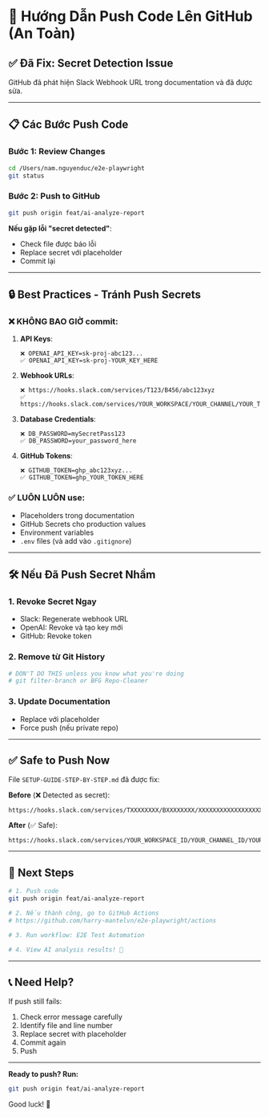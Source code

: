 # 🚀 Hướng Dẫn Push Code Lên GitHub (An Toàn)

## ✅ Đã Fix: Secret Detection Issue

GitHub đã phát hiện Slack Webhook URL trong documentation và đã được sửa.

---

## 📋 Các Bước Push Code

### Bước 1: Review Changes

```bash
cd /Users/nam.nguyenduc/e2e-playwright
git status
```

### Bước 2: Push to GitHub

```bash
git push origin feat/ai-analyze-report
```

**Nếu gặp lỗi "secret detected"**:
- Check file được báo lỗi
- Replace secret với placeholder
- Commit lại

---

## 🔒 Best Practices - Tránh Push Secrets

### ❌ KHÔNG BAO GIỜ commit:

1. **API Keys**:
   ```
   ❌ OPENAI_API_KEY=sk-proj-abc123...
   ✅ OPENAI_API_KEY=sk-proj-YOUR_KEY_HERE
   ```

2. **Webhook URLs**:
   ```
   ❌ https://hooks.slack.com/services/T123/B456/abc123xyz
   ✅ https://hooks.slack.com/services/YOUR_WORKSPACE/YOUR_CHANNEL/YOUR_TOKEN
   ```

3. **Database Credentials**:
   ```
   ❌ DB_PASSWORD=mySecretPass123
   ✅ DB_PASSWORD=your_password_here
   ```

4. **GitHub Tokens**:
   ```
   ❌ GITHUB_TOKEN=ghp_abc123xyz...
   ✅ GITHUB_TOKEN=ghp_YOUR_TOKEN_HERE
   ```

### ✅ LUÔN LUÔN use:

- Placeholders trong documentation
- GitHub Secrets cho production values
- Environment variables
- `.env` files (và add vào `.gitignore`)

---

## 🛠️ Nếu Đã Push Secret Nhầm

### 1. Revoke Secret Ngay
- Slack: Regenerate webhook URL
- OpenAI: Revoke và tạo key mới
- GitHub: Revoke token

### 2. Remove từ Git History
```bash
# DON'T DO THIS unless you know what you're doing
# git filter-branch or BFG Repo-Cleaner
```

### 3. Update Documentation
- Replace với placeholder
- Force push (nếu private repo)

---

## ✅ Safe to Push Now

File `SETUP-GUIDE-STEP-BY-STEP.md` đã được fix:

**Before** (❌ Detected as secret):
```
https://hooks.slack.com/services/TXXXXXXXX/BXXXXXXXX/XXXXXXXXXXXXXXXXXXXXXXXX
```

**After** (✅ Safe):
```
https://hooks.slack.com/services/YOUR_WORKSPACE_ID/YOUR_CHANNEL_ID/YOUR_TOKEN
```

---

## 🚀 Next Steps

```bash
# 1. Push code
git push origin feat/ai-analyze-report

# 2. Nếu thành công, go to GitHub Actions
# https://github.com/harry-mantelvn/e2e-playwright/actions

# 3. Run workflow: E2E Test Automation

# 4. View AI analysis results! 🎉
```

---

## 📞 Need Help?

If push still fails:
1. Check error message carefully
2. Identify file and line number
3. Replace secret with placeholder
4. Commit again
5. Push

---

**Ready to push? Run:**

```bash
git push origin feat/ai-analyze-report
```

Good luck! 🚀
